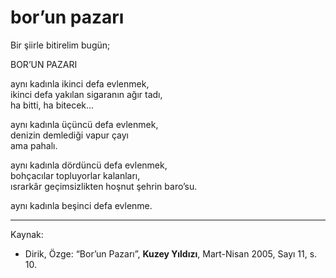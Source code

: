 # bor’un pazarı

Bir şiirle bitirelim bugün;

BOR’UN PAZARI

aynı kadınla ikinci defa evlenmek,  
ikinci defa yakılan sigaranın ağır tadı,  
ha bitti, ha bitecek...

aynı kadınla üçüncü defa evlenmek,  
denizin demlediği vapur çayı  
ama pahalı.

aynı kadınla dördüncü defa evlenmek,  
bohçacılar topluyorlar kalanları,  
ısrarkâr geçimsizlikten hoşnut şehrin baro’su.

aynı kadınla beşinci defa evlenme.

---
Kaynak:

- Dirik, Özge: “Bor’un Pazarı”, **Kuzey Yıldızı**, Mart-Nisan 2005, Sayı 11, s. 10.
